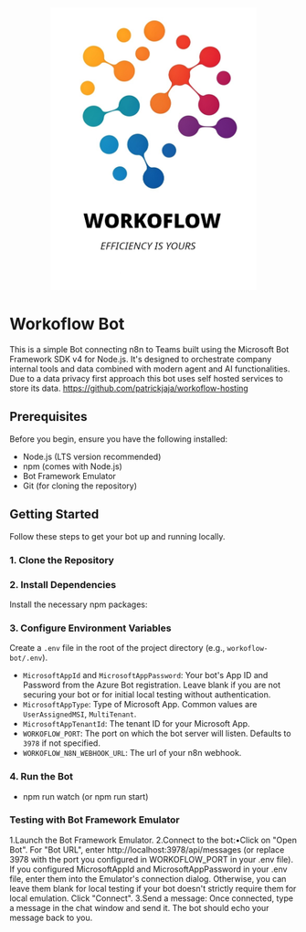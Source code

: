 <p align="center">
  <img src="assets/logo_orig_large.png" alt="Workoflow Bot Logo" width="360px">
</p>

# Workoflow Bot

This is a simple Bot connecting n8n to Teams built using the Microsoft Bot Framework SDK v4 for Node.js. It's designed to orchestrate company internal tools and data combined with modern agent and AI functionalities.
Due to a data privacy first approach this bot uses self hosted services to store its data. https://github.com/patrickjaja/workoflow-hosting

## Prerequisites

Before you begin, ensure you have the following installed:

*   Node.js (LTS version recommended)
*   npm (comes with Node.js)
*   Bot Framework Emulator
*   Git (for cloning the repository)

## Getting Started

Follow these steps to get your bot up and running locally.

### 1. Clone the Repository

### 2. Install Dependencies

Install the necessary npm packages:


### 3. Configure Environment Variables

Create a `.env` file in the root of the project directory (e.g., `workoflow-bot/.env`).

*   `MicrosoftAppId` and `MicrosoftAppPassword`: Your bot's App ID and Password from the Azure Bot registration. Leave blank if you are not securing your bot or for initial local testing without authentication.
*   `MicrosoftAppType`: Type of Microsoft App. Common values are `UserAssignedMSI`, `MultiTenant`.
*   `MicrosoftAppTenantId`: The tenant ID for your Microsoft App.
*   `WORKOFLOW_PORT`: The port on which the bot server will listen. Defaults to `3978` if not specified.
*   `WORKOFLOW_N8N_WEBHOOK_URL`: The url of your n8n webhook.

### 4. Run the Bot

 - npm run watch (or npm run start)

### Testing with Bot Framework Emulator
1.Launch the Bot Framework Emulator.
2.Connect to the bot:•Click on "Open Bot".
    For "Bot URL", enter http://localhost:3978/api/messages (or replace 3978 with the port you configured in WORKOFLOW_PORT in your .env file).
    If you configured MicrosoftAppId and MicrosoftAppPassword in your .env file, enter them into the Emulator's connection dialog. Otherwise, you can leave them blank for local testing if your bot doesn't strictly require them for local emulation.
    Click "Connect". 
3.Send a message: Once connected, type a message in the chat window and send it. The bot should echo your message back to you.
